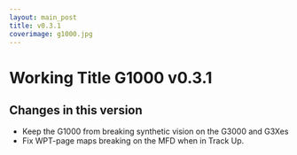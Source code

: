 ```yaml
---
layout: main_post
title: v0.3.1
coverimage: g1000.jpg
---
```

# Working Title G1000 v0.3.1
## Changes in this version

* Keep the G1000 from breaking synthetic vision on the G3000 and G3Xes
* Fix WPT-page maps breaking on the MFD when in Track Up.